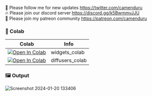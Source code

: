 🐣 Please follow me for new updates https://twitter.com/camenduru <br />
🔥 Please join our discord server https://discord.gg/k5BwmmvJJU <br />
🥳 Please join my patreon community https://patreon.com/camenduru <br />

### 🦒 Colab

| Colab | Info
| --- | --- |
[![Open In Colab](https://colab.research.google.com/assets/colab-badge.svg)](https://colab.research.google.com/github/camenduru/widgets-colab/blob/main/widgets_colab.ipynb) | widgets_colab
[![Open In Colab](https://colab.research.google.com/assets/colab-badge.svg)](https://colab.research.google.com/github/camenduru/widgets-colab/blob/main/diffusers_colab.ipynb) | diffusers_colab


### 🖼 Output

![Screenshot 2024-01-20 133406](https://github.com/camenduru/widgets/assets/54370274/6443c3f5-62b3-4611-b97b-2c0227e738c8)
